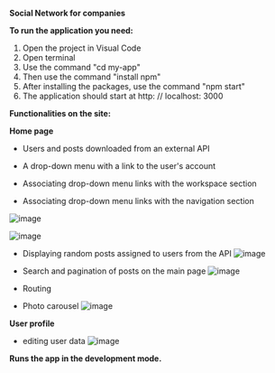 **Social Network for companies**

**To run the application you need:**

1. Open the project in Visual Code
2. Open terminal
3. Use the command "cd my-app"
4. Then use the command "install npm"
5. After installing the packages, use the command "npm start"
6. The application should start at http: // localhost: 3000


**Functionalities on the site:**

**Home page**
- Users and posts downloaded from an external API

- A drop-down menu with a link to the user's account
- Associating drop-down menu links with the workspace section
- Associating drop-down menu links with the navigation section

![image](https://user-images.githubusercontent.com/61733177/152511848-2a38de62-4c38-4648-8641-2345c7195475.png)

![image](https://user-images.githubusercontent.com/61733177/152511971-5bdb7056-7c05-4634-9b05-b014fecb5ec5.png)

- Displaying random posts assigned to users from the API
![image](https://user-images.githubusercontent.com/61733177/152511878-38417092-0ffd-4c1e-9545-ad0f66251882.png)

- Search and pagination of posts on the main page
![image](https://user-images.githubusercontent.com/61733177/152512552-ecca6eef-cab0-470d-8be9-fb4b84b185f1.png)

- Routing

- Photo carousel
![image](https://user-images.githubusercontent.com/61733177/152512451-e6e350f4-574e-428d-bca7-5876f9a413c0.png)


**User profile**
- editing user data
![image](https://user-images.githubusercontent.com/61733177/152515268-5362d8b6-acf4-453f-b0c6-442899abea8e.png)

**Runs the app in the development mode.**


